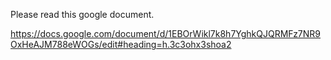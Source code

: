 Please read this google document.

https://docs.google.com/document/d/1EBOrWikl7k8h7YghkQJQRMFz7NR9OxHeAJM788eWOGs/edit#heading=h.3c3ohx3shoa2